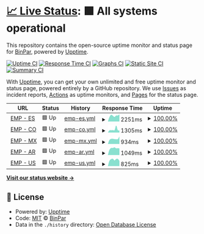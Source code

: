 # [📈 Live Status](https://BinPar.github.io/emp-status): <!--live status--> **🟩 All systems operational**

This repository contains the open-source uptime monitor and status page for [BinPar](http://www.binpar.com), powered by [Upptime](https://github.com/upptime/upptime).

[![Uptime CI](https://github.com/BinPar/emp-status/workflows/Uptime%20CI/badge.svg)](https://github.com/BinPar/emp-status/actions?query=workflow%3A%22Uptime+CI%22)
[![Response Time CI](https://github.com/BinPar/emp-status/workflows/Response%20Time%20CI/badge.svg)](https://github.com/BinPar/emp-status/actions?query=workflow%3A%22Response+Time+CI%22)
[![Graphs CI](https://github.com/BinPar/emp-status/workflows/Graphs%20CI/badge.svg)](https://github.com/BinPar/emp-status/actions?query=workflow%3A%22Graphs+CI%22)
[![Static Site CI](https://github.com/BinPar/emp-status/workflows/Static%20Site%20CI/badge.svg)](https://github.com/BinPar/emp-status/actions?query=workflow%3A%22Static+Site+CI%22)
[![Summary CI](https://github.com/BinPar/emp-status/workflows/Summary%20CI/badge.svg)](https://github.com/BinPar/emp-status/actions?query=workflow%3A%22Summary+CI%22)

With [Upptime](https://upptime.js.org), you can get your own unlimited and free uptime monitor and status page, powered entirely by a GitHub repository. We use [Issues](https://github.com/BinPar/emp-status/issues) as incident reports, [Actions](https://github.com/BinPar/emp-status/actions) as uptime monitors, and [Pages](https://BinPar.github.io/emp-status) for the status page.

<!--start: status pages-->
<!-- This summary is generated by Upptime (https://github.com/upptime/upptime) -->
<!-- Do not edit this manually, your changes will be overwritten -->
<!-- prettier-ignore -->
| URL | Status | History | Response Time | Uptime |
| --- | ------ | ------- | ------------- | ------ |
| <img alt="" src="https://icons.duckduckgo.com/ip3/www.medicapanamericana.com.ico" height="13"> [EMP - ES](https://www.medicapanamericana.com/es) | 🟩 Up | [emp-es.yml](https://github.com/BinPar/emp-status/commits/HEAD/history/emp-es.yml) | <details><summary><img alt="Response time graph" src="./graphs/emp-es/response-time-week.png" height="20"> 2251ms</summary><br><a href="https://BinPar.github.io/emp-status/history/emp-es"><img alt="Response time 2698" src="https://img.shields.io/endpoint?url=https%3A%2F%2Fraw.githubusercontent.com%2FBinPar%2Femp-status%2FHEAD%2Fapi%2Femp-es%2Fresponse-time.json"></a><br><a href="https://BinPar.github.io/emp-status/history/emp-es"><img alt="24-hour response time 2775" src="https://img.shields.io/endpoint?url=https%3A%2F%2Fraw.githubusercontent.com%2FBinPar%2Femp-status%2FHEAD%2Fapi%2Femp-es%2Fresponse-time-day.json"></a><br><a href="https://BinPar.github.io/emp-status/history/emp-es"><img alt="7-day response time 2251" src="https://img.shields.io/endpoint?url=https%3A%2F%2Fraw.githubusercontent.com%2FBinPar%2Femp-status%2FHEAD%2Fapi%2Femp-es%2Fresponse-time-week.json"></a><br><a href="https://BinPar.github.io/emp-status/history/emp-es"><img alt="30-day response time 3453" src="https://img.shields.io/endpoint?url=https%3A%2F%2Fraw.githubusercontent.com%2FBinPar%2Femp-status%2FHEAD%2Fapi%2Femp-es%2Fresponse-time-month.json"></a><br><a href="https://BinPar.github.io/emp-status/history/emp-es"><img alt="1-year response time 2646" src="https://img.shields.io/endpoint?url=https%3A%2F%2Fraw.githubusercontent.com%2FBinPar%2Femp-status%2FHEAD%2Fapi%2Femp-es%2Fresponse-time-year.json"></a></details> | <details><summary><a href="https://BinPar.github.io/emp-status/history/emp-es">100.00%</a></summary><a href="https://BinPar.github.io/emp-status/history/emp-es"><img alt="All-time uptime 99.92%" src="https://img.shields.io/endpoint?url=https%3A%2F%2Fraw.githubusercontent.com%2FBinPar%2Femp-status%2FHEAD%2Fapi%2Femp-es%2Fuptime.json"></a><br><a href="https://BinPar.github.io/emp-status/history/emp-es"><img alt="24-hour uptime 100.00%" src="https://img.shields.io/endpoint?url=https%3A%2F%2Fraw.githubusercontent.com%2FBinPar%2Femp-status%2FHEAD%2Fapi%2Femp-es%2Fuptime-day.json"></a><br><a href="https://BinPar.github.io/emp-status/history/emp-es"><img alt="7-day uptime 100.00%" src="https://img.shields.io/endpoint?url=https%3A%2F%2Fraw.githubusercontent.com%2FBinPar%2Femp-status%2FHEAD%2Fapi%2Femp-es%2Fuptime-week.json"></a><br><a href="https://BinPar.github.io/emp-status/history/emp-es"><img alt="30-day uptime 99.63%" src="https://img.shields.io/endpoint?url=https%3A%2F%2Fraw.githubusercontent.com%2FBinPar%2Femp-status%2FHEAD%2Fapi%2Femp-es%2Fuptime-month.json"></a><br><a href="https://BinPar.github.io/emp-status/history/emp-es"><img alt="1-year uptime 99.94%" src="https://img.shields.io/endpoint?url=https%3A%2F%2Fraw.githubusercontent.com%2FBinPar%2Femp-status%2FHEAD%2Fapi%2Femp-es%2Fuptime-year.json"></a></details>
| <img alt="" src="https://icons.duckduckgo.com/ip3/www.medicapanamericana.com.ico" height="13"> [EMP - CO](https://www.medicapanamericana.com/co) | 🟩 Up | [emp-co.yml](https://github.com/BinPar/emp-status/commits/HEAD/history/emp-co.yml) | <details><summary><img alt="Response time graph" src="./graphs/emp-co/response-time-week.png" height="20"> 1305ms</summary><br><a href="https://BinPar.github.io/emp-status/history/emp-co"><img alt="Response time 1597" src="https://img.shields.io/endpoint?url=https%3A%2F%2Fraw.githubusercontent.com%2FBinPar%2Femp-status%2FHEAD%2Fapi%2Femp-co%2Fresponse-time.json"></a><br><a href="https://BinPar.github.io/emp-status/history/emp-co"><img alt="24-hour response time 873" src="https://img.shields.io/endpoint?url=https%3A%2F%2Fraw.githubusercontent.com%2FBinPar%2Femp-status%2FHEAD%2Fapi%2Femp-co%2Fresponse-time-day.json"></a><br><a href="https://BinPar.github.io/emp-status/history/emp-co"><img alt="7-day response time 1305" src="https://img.shields.io/endpoint?url=https%3A%2F%2Fraw.githubusercontent.com%2FBinPar%2Femp-status%2FHEAD%2Fapi%2Femp-co%2Fresponse-time-week.json"></a><br><a href="https://BinPar.github.io/emp-status/history/emp-co"><img alt="30-day response time 1269" src="https://img.shields.io/endpoint?url=https%3A%2F%2Fraw.githubusercontent.com%2FBinPar%2Femp-status%2FHEAD%2Fapi%2Femp-co%2Fresponse-time-month.json"></a><br><a href="https://BinPar.github.io/emp-status/history/emp-co"><img alt="1-year response time 1550" src="https://img.shields.io/endpoint?url=https%3A%2F%2Fraw.githubusercontent.com%2FBinPar%2Femp-status%2FHEAD%2Fapi%2Femp-co%2Fresponse-time-year.json"></a></details> | <details><summary><a href="https://BinPar.github.io/emp-status/history/emp-co">100.00%</a></summary><a href="https://BinPar.github.io/emp-status/history/emp-co"><img alt="All-time uptime 99.96%" src="https://img.shields.io/endpoint?url=https%3A%2F%2Fraw.githubusercontent.com%2FBinPar%2Femp-status%2FHEAD%2Fapi%2Femp-co%2Fuptime.json"></a><br><a href="https://BinPar.github.io/emp-status/history/emp-co"><img alt="24-hour uptime 100.00%" src="https://img.shields.io/endpoint?url=https%3A%2F%2Fraw.githubusercontent.com%2FBinPar%2Femp-status%2FHEAD%2Fapi%2Femp-co%2Fuptime-day.json"></a><br><a href="https://BinPar.github.io/emp-status/history/emp-co"><img alt="7-day uptime 100.00%" src="https://img.shields.io/endpoint?url=https%3A%2F%2Fraw.githubusercontent.com%2FBinPar%2Femp-status%2FHEAD%2Fapi%2Femp-co%2Fuptime-week.json"></a><br><a href="https://BinPar.github.io/emp-status/history/emp-co"><img alt="30-day uptime 100.00%" src="https://img.shields.io/endpoint?url=https%3A%2F%2Fraw.githubusercontent.com%2FBinPar%2Femp-status%2FHEAD%2Fapi%2Femp-co%2Fuptime-month.json"></a><br><a href="https://BinPar.github.io/emp-status/history/emp-co"><img alt="1-year uptime 99.98%" src="https://img.shields.io/endpoint?url=https%3A%2F%2Fraw.githubusercontent.com%2FBinPar%2Femp-status%2FHEAD%2Fapi%2Femp-co%2Fuptime-year.json"></a></details>
| <img alt="" src="https://icons.duckduckgo.com/ip3/www.medicapanamericana.com.ico" height="13"> [EMP - MX](https://www.medicapanamericana.com/mx) | 🟩 Up | [emp-mx.yml](https://github.com/BinPar/emp-status/commits/HEAD/history/emp-mx.yml) | <details><summary><img alt="Response time graph" src="./graphs/emp-mx/response-time-week.png" height="20"> 934ms</summary><br><a href="https://BinPar.github.io/emp-status/history/emp-mx"><img alt="Response time 1764" src="https://img.shields.io/endpoint?url=https%3A%2F%2Fraw.githubusercontent.com%2FBinPar%2Femp-status%2FHEAD%2Fapi%2Femp-mx%2Fresponse-time.json"></a><br><a href="https://BinPar.github.io/emp-status/history/emp-mx"><img alt="24-hour response time 1350" src="https://img.shields.io/endpoint?url=https%3A%2F%2Fraw.githubusercontent.com%2FBinPar%2Femp-status%2FHEAD%2Fapi%2Femp-mx%2Fresponse-time-day.json"></a><br><a href="https://BinPar.github.io/emp-status/history/emp-mx"><img alt="7-day response time 934" src="https://img.shields.io/endpoint?url=https%3A%2F%2Fraw.githubusercontent.com%2FBinPar%2Femp-status%2FHEAD%2Fapi%2Femp-mx%2Fresponse-time-week.json"></a><br><a href="https://BinPar.github.io/emp-status/history/emp-mx"><img alt="30-day response time 1800" src="https://img.shields.io/endpoint?url=https%3A%2F%2Fraw.githubusercontent.com%2FBinPar%2Femp-status%2FHEAD%2Fapi%2Femp-mx%2Fresponse-time-month.json"></a><br><a href="https://BinPar.github.io/emp-status/history/emp-mx"><img alt="1-year response time 1689" src="https://img.shields.io/endpoint?url=https%3A%2F%2Fraw.githubusercontent.com%2FBinPar%2Femp-status%2FHEAD%2Fapi%2Femp-mx%2Fresponse-time-year.json"></a></details> | <details><summary><a href="https://BinPar.github.io/emp-status/history/emp-mx">100.00%</a></summary><a href="https://BinPar.github.io/emp-status/history/emp-mx"><img alt="All-time uptime 99.95%" src="https://img.shields.io/endpoint?url=https%3A%2F%2Fraw.githubusercontent.com%2FBinPar%2Femp-status%2FHEAD%2Fapi%2Femp-mx%2Fuptime.json"></a><br><a href="https://BinPar.github.io/emp-status/history/emp-mx"><img alt="24-hour uptime 100.00%" src="https://img.shields.io/endpoint?url=https%3A%2F%2Fraw.githubusercontent.com%2FBinPar%2Femp-status%2FHEAD%2Fapi%2Femp-mx%2Fuptime-day.json"></a><br><a href="https://BinPar.github.io/emp-status/history/emp-mx"><img alt="7-day uptime 100.00%" src="https://img.shields.io/endpoint?url=https%3A%2F%2Fraw.githubusercontent.com%2FBinPar%2Femp-status%2FHEAD%2Fapi%2Femp-mx%2Fuptime-week.json"></a><br><a href="https://BinPar.github.io/emp-status/history/emp-mx"><img alt="30-day uptime 100.00%" src="https://img.shields.io/endpoint?url=https%3A%2F%2Fraw.githubusercontent.com%2FBinPar%2Femp-status%2FHEAD%2Fapi%2Femp-mx%2Fuptime-month.json"></a><br><a href="https://BinPar.github.io/emp-status/history/emp-mx"><img alt="1-year uptime 99.98%" src="https://img.shields.io/endpoint?url=https%3A%2F%2Fraw.githubusercontent.com%2FBinPar%2Femp-status%2FHEAD%2Fapi%2Femp-mx%2Fuptime-year.json"></a></details>
| <img alt="" src="https://icons.duckduckgo.com/ip3/www.medicapanamericana.com.ico" height="13"> [EMP - AR](https://www.medicapanamericana.com/ar) | 🟩 Up | [emp-ar.yml](https://github.com/BinPar/emp-status/commits/HEAD/history/emp-ar.yml) | <details><summary><img alt="Response time graph" src="./graphs/emp-ar/response-time-week.png" height="20"> 1049ms</summary><br><a href="https://BinPar.github.io/emp-status/history/emp-ar"><img alt="Response time 1935" src="https://img.shields.io/endpoint?url=https%3A%2F%2Fraw.githubusercontent.com%2FBinPar%2Femp-status%2FHEAD%2Fapi%2Femp-ar%2Fresponse-time.json"></a><br><a href="https://BinPar.github.io/emp-status/history/emp-ar"><img alt="24-hour response time 1026" src="https://img.shields.io/endpoint?url=https%3A%2F%2Fraw.githubusercontent.com%2FBinPar%2Femp-status%2FHEAD%2Fapi%2Femp-ar%2Fresponse-time-day.json"></a><br><a href="https://BinPar.github.io/emp-status/history/emp-ar"><img alt="7-day response time 1049" src="https://img.shields.io/endpoint?url=https%3A%2F%2Fraw.githubusercontent.com%2FBinPar%2Femp-status%2FHEAD%2Fapi%2Femp-ar%2Fresponse-time-week.json"></a><br><a href="https://BinPar.github.io/emp-status/history/emp-ar"><img alt="30-day response time 1568" src="https://img.shields.io/endpoint?url=https%3A%2F%2Fraw.githubusercontent.com%2FBinPar%2Femp-status%2FHEAD%2Fapi%2Femp-ar%2Fresponse-time-month.json"></a><br><a href="https://BinPar.github.io/emp-status/history/emp-ar"><img alt="1-year response time 2023" src="https://img.shields.io/endpoint?url=https%3A%2F%2Fraw.githubusercontent.com%2FBinPar%2Femp-status%2FHEAD%2Fapi%2Femp-ar%2Fresponse-time-year.json"></a></details> | <details><summary><a href="https://BinPar.github.io/emp-status/history/emp-ar">100.00%</a></summary><a href="https://BinPar.github.io/emp-status/history/emp-ar"><img alt="All-time uptime 99.95%" src="https://img.shields.io/endpoint?url=https%3A%2F%2Fraw.githubusercontent.com%2FBinPar%2Femp-status%2FHEAD%2Fapi%2Femp-ar%2Fuptime.json"></a><br><a href="https://BinPar.github.io/emp-status/history/emp-ar"><img alt="24-hour uptime 100.00%" src="https://img.shields.io/endpoint?url=https%3A%2F%2Fraw.githubusercontent.com%2FBinPar%2Femp-status%2FHEAD%2Fapi%2Femp-ar%2Fuptime-day.json"></a><br><a href="https://BinPar.github.io/emp-status/history/emp-ar"><img alt="7-day uptime 100.00%" src="https://img.shields.io/endpoint?url=https%3A%2F%2Fraw.githubusercontent.com%2FBinPar%2Femp-status%2FHEAD%2Fapi%2Femp-ar%2Fuptime-week.json"></a><br><a href="https://BinPar.github.io/emp-status/history/emp-ar"><img alt="30-day uptime 100.00%" src="https://img.shields.io/endpoint?url=https%3A%2F%2Fraw.githubusercontent.com%2FBinPar%2Femp-status%2FHEAD%2Fapi%2Femp-ar%2Fuptime-month.json"></a><br><a href="https://BinPar.github.io/emp-status/history/emp-ar"><img alt="1-year uptime 99.97%" src="https://img.shields.io/endpoint?url=https%3A%2F%2Fraw.githubusercontent.com%2FBinPar%2Femp-status%2FHEAD%2Fapi%2Femp-ar%2Fuptime-year.json"></a></details>
| <img alt="" src="https://icons.duckduckgo.com/ip3/www.medicapanamericana.com.ico" height="13"> [EMP - US](https://www.medicapanamericana.com) | 🟩 Up | [emp-us.yml](https://github.com/BinPar/emp-status/commits/HEAD/history/emp-us.yml) | <details><summary><img alt="Response time graph" src="./graphs/emp-us/response-time-week.png" height="20"> 825ms</summary><br><a href="https://BinPar.github.io/emp-status/history/emp-us"><img alt="Response time 1246" src="https://img.shields.io/endpoint?url=https%3A%2F%2Fraw.githubusercontent.com%2FBinPar%2Femp-status%2FHEAD%2Fapi%2Femp-us%2Fresponse-time.json"></a><br><a href="https://BinPar.github.io/emp-status/history/emp-us"><img alt="24-hour response time 641" src="https://img.shields.io/endpoint?url=https%3A%2F%2Fraw.githubusercontent.com%2FBinPar%2Femp-status%2FHEAD%2Fapi%2Femp-us%2Fresponse-time-day.json"></a><br><a href="https://BinPar.github.io/emp-status/history/emp-us"><img alt="7-day response time 825" src="https://img.shields.io/endpoint?url=https%3A%2F%2Fraw.githubusercontent.com%2FBinPar%2Femp-status%2FHEAD%2Fapi%2Femp-us%2Fresponse-time-week.json"></a><br><a href="https://BinPar.github.io/emp-status/history/emp-us"><img alt="30-day response time 905" src="https://img.shields.io/endpoint?url=https%3A%2F%2Fraw.githubusercontent.com%2FBinPar%2Femp-status%2FHEAD%2Fapi%2Femp-us%2Fresponse-time-month.json"></a><br><a href="https://BinPar.github.io/emp-status/history/emp-us"><img alt="1-year response time 1161" src="https://img.shields.io/endpoint?url=https%3A%2F%2Fraw.githubusercontent.com%2FBinPar%2Femp-status%2FHEAD%2Fapi%2Femp-us%2Fresponse-time-year.json"></a></details> | <details><summary><a href="https://BinPar.github.io/emp-status/history/emp-us">100.00%</a></summary><a href="https://BinPar.github.io/emp-status/history/emp-us"><img alt="All-time uptime 99.97%" src="https://img.shields.io/endpoint?url=https%3A%2F%2Fraw.githubusercontent.com%2FBinPar%2Femp-status%2FHEAD%2Fapi%2Femp-us%2Fuptime.json"></a><br><a href="https://BinPar.github.io/emp-status/history/emp-us"><img alt="24-hour uptime 100.00%" src="https://img.shields.io/endpoint?url=https%3A%2F%2Fraw.githubusercontent.com%2FBinPar%2Femp-status%2FHEAD%2Fapi%2Femp-us%2Fuptime-day.json"></a><br><a href="https://BinPar.github.io/emp-status/history/emp-us"><img alt="7-day uptime 100.00%" src="https://img.shields.io/endpoint?url=https%3A%2F%2Fraw.githubusercontent.com%2FBinPar%2Femp-status%2FHEAD%2Fapi%2Femp-us%2Fuptime-week.json"></a><br><a href="https://BinPar.github.io/emp-status/history/emp-us"><img alt="30-day uptime 100.00%" src="https://img.shields.io/endpoint?url=https%3A%2F%2Fraw.githubusercontent.com%2FBinPar%2Femp-status%2FHEAD%2Fapi%2Femp-us%2Fuptime-month.json"></a><br><a href="https://BinPar.github.io/emp-status/history/emp-us"><img alt="1-year uptime 100.00%" src="https://img.shields.io/endpoint?url=https%3A%2F%2Fraw.githubusercontent.com%2FBinPar%2Femp-status%2FHEAD%2Fapi%2Femp-us%2Fuptime-year.json"></a></details>

<!--end: status pages-->

[**Visit our status website →**](https://BinPar.github.io/emp-status)

## 📄 License

- Powered by: [Upptime](https://github.com/upptime/upptime)
- Code: [MIT](./LICENSE) © [BinPar](http://www.binpar.com)
- Data in the `./history` directory: [Open Database License](https://opendatacommons.org/licenses/odbl/1-0/)

